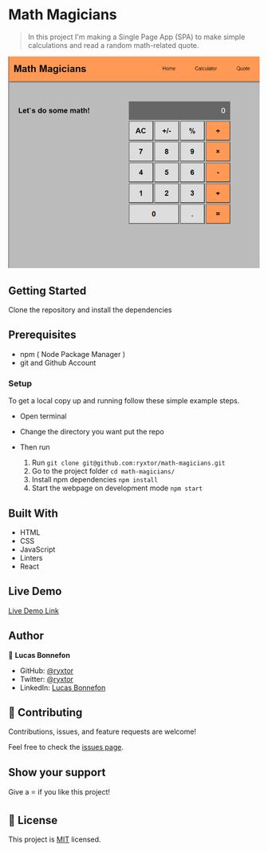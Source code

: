 # Math Magicians

>  In this project I'm making a Single Page App (SPA) to make simple calculations and read a random math-related quote.

![screenshot](src/image/screenshot.png)

## Getting Started

Clone the repository and install the dependencies

## Prerequisites

- npm ( Node Package Manager )
- git and Github Account

### Setup

To get a local copy up and running follow these simple example steps.

- Open terminal
- Change the directory you want put the repo
- Then run
  
   1. Run `git clone git@github.com:ryxtor/math-magicians.git`
   2. Go to the project folder `cd math-magicians/`
   3. Install npm dependencies `npm install`
   4. Start the webpage on development mode `npm start`
## Built With

- HTML
- CSS
- JavaScript
- Linters
- React

## Live Demo

[Live Demo Link](https://ryxtor.github.io/math-magicians/)
## Author

👤 **Lucas Bonnefon**

- GitHub: [@ryxtor](https://github.com/ryxtor)
- Twitter: [@ryxtor](https://twitter.com/ryxtor)
- LinkedIn: [Lucas Bonnefon](https://www.linkedin.com/in/lucas-bonnefon-074a01134/)

## 🤝 Contributing

Contributions, issues, and feature requests are welcome!

Feel free to check the [issues page](https://github.com/ryxtor/math-magicians/issues).

## Show your support

Give a ⭐️ if you like this project!

## 📝 License

This project is [MIT](./MIT.md) licensed.